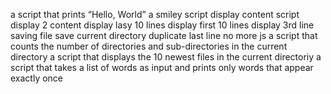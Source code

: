  a script that prints “Hello, World”
a smiley script
display content script
display 2 content
display lasy 10 lines
display first 10 lines
display 3rd line
saving file 
save current directory
duplicate last line
no more js
 a script that counts the number of directories and sub-directories in the current directory
 a script that displays the 10 newest files in the current directoriy
a script that takes a list of words as input and prints only words that appear exactly once
